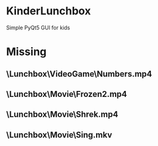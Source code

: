 # KinderLunchbox

Simple PyQt5 GUI for kids

# Missing

## \Lunchbox\VideoGame\Numbers.mp4
## \Lunchbox\Movie\Frozen2.mp4
## \Lunchbox\Movie\Shrek.mp4
## \Lunchbox\Movie\Sing.mkv
